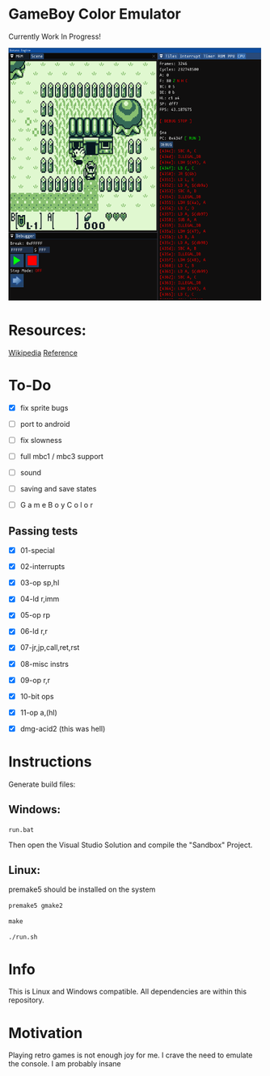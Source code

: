 # GameBoy Color Emulator

Currently Work In Progress!

<img src="screenshot.png" width=500px height=500px></a>
# Resources:
<a href="https://en.wikipedia.org/wiki/Game_Boy_Color">Wikipedia</a>
<a href="https://gbdev.io/pandocs/Specifications.html">Reference</a>

# To-Do
- [X] fix sprite bugs
- [ ] port to android
- [ ] fix slowness
- [ ] full mbc1 / mbc3 support
- [ ] sound
- [ ] saving and save states

- [ ] G a m e B o y C o l o r
## Passing tests
- [X] 01-special
- [X] 02-interrupts
- [X] 03-op sp,hl
- [X] 04-ld r,imm
- [X] 05-op rp
- [X] 06-ld r,r
- [X] 07-jr,jp,call,ret,rst
- [X] 08-misc instrs
- [X] 09-op r,r
- [X] 10-bit ops
- [X] 11-op a,(hl)

- [X] dmg-acid2 (this was hell)
 
# Instructions

Generate build files:

## Windows:

```run.bat```

Then open the Visual Studio Solution and compile the "Sandbox" Project.

## Linux:

premake5 should be installed on the system

```premake5 gmake2```

```make```

```./run.sh```

# Info
This is Linux and Windows compatible. All dependencies are within this repository.

# Motivation
Playing retro games is not enough joy for me. I crave the need to emulate the console. I am probably insane
